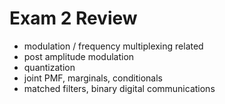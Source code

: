 # Exam 2 Review
- modulation / frequency multiplexing related
- post amplitude modulation
- quantization
- joint PMF, marginals, conditionals
- matched filters, binary digital communications